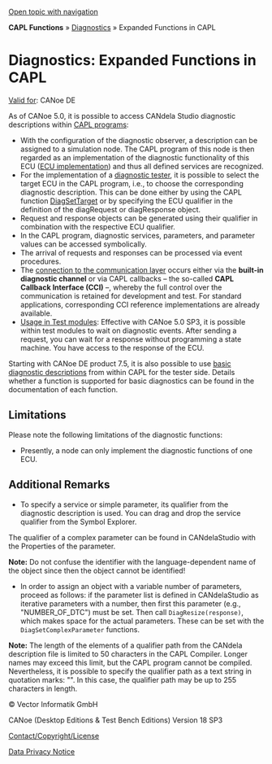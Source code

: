 [Open topic with navigation](../../../../CANoeDEFamily.htm#Topics/CAPLFunctions/Diagnostics/CAPLfunctionsDiagnosticsExpandedFunctions.md)

**CAPL Functions** » [Diagnostics](CAPLfunctionsDiagnosticsOverview.md) » Expanded Functions in CAPL

# Diagnostics: Expanded Functions in CAPL

[Valid for](../../Shared/FeatureAvailability.md): CANoe DE

As of CANoe 5.0, it is possible to access CANdela Studio diagnostic descriptions within [CAPL programs](CAPLfunctionsDiagnosticsOverview.md):

- With the configuration of the diagnostic observer, a description can be assigned to a simulation node. The CAPL program of this node is then regarded as an implementation of the diagnostic functionality of this ECU ([ECU implementation](CAPLfunctionsDiagnosticsECUImplementation.md)) and thus all defined services are recognized.
- For the implementation of a [diagnostic tester](CAPLfunctionsDiagnosticsTestImplementation.md), it is possible to select the target ECU in the CAPL program, i.e., to choose the corresponding diagnostic description. This can be done either by using the CAPL function [DiagSetTarget](Functions/CAPLfunctionDiagSetTarget.md) or by specifying the ECU qualifier in the definition of the diagRequest or diagResponse object.
- Request and response objects can be generated using their qualifier in combination with the respective ECU qualifier.
- In the CAPL program, diagnostic services, parameters, and parameter values can be accessed symbolically.
- The arrival of requests and responses can be processed via event procedures.
- The [connection to the communication layer](CAPLfunctionsDiagnosticsConnectionCommunicationLayer.md) occurs either via the **built-in diagnostic channel** or via CAPL callbacks – the so-called **CAPL Callback Interface (CCI)** –, whereby the full control over the communication is retained for development and test. For standard applications, corresponding CCI reference implementations are already available.
- [Usage in Test modules](CAPLfunctionsDiagnosticsUsingFunctionTestCase.md): Effective with CANoe 5.0 SP3, it is possible within test modules to wait on diagnostic events. After sending a request, you can wait for a response without programming a state machine. You have access to the response of the ECU.

Starting with CANoe DE product 7.5, it is also possible to use [basic diagnostic descriptions](../../CANoeCANalyzer/Diagnostics/BasicDiagnostics/BasicDiagnostics.md) from within CAPL for the tester side. Details whether a function is supported for basic diagnostics can be found in the documentation of each function.

## Limitations

Please note the following limitations of the diagnostic functions:

- Presently, a node can only implement the diagnostic functions of one ECU.

## Additional Remarks

- To specify a service or simple parameter, its qualifier from the diagnostic description is used. You can drag and drop the service qualifier from the Symbol Explorer.

The qualifier of a complex parameter can be found in CANdelaStudio with the Properties of the parameter.

**Note:** Do not confuse the identifier with the language-dependent name of the object since then the object cannot be identified!

- In order to assign an object with a variable number of parameters, proceed as follows: if the parameter list is defined in CANdelaStudio as iterative parameters with a number, then first this parameter (e.g., "NUMBER_OF_DTC") must be set. Then call `DiagResize(response)`, which makes space for the actual parameters. These can be set with the `DiagSetComplexParameter` functions.

**Note:** The length of the elements of a qualifier path from the CANdela description file is limited to 50 characters in the CAPL Compiler. Longer names may exceed this limit, but the CAPL program cannot be compiled. Nevertheless, it is possible to specify the qualifier path as a text string in quotation marks: "<Qualifier Path>". In this case, the qualifier path may be up to 255 characters in length.

© Vector Informatik GmbH

CANoe (Desktop Editions & Test Bench Editions) Version 18 SP3

[Contact/Copyright/License](../../Shared/ContactCopyrightLicense.md)

[Data Privacy Notice](https://www.vector.com/int/en/company/get-info/privacy-policy/)
